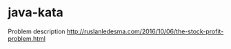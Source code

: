# java-kata

Problem description http://ruslanledesma.com/2016/10/06/the-stock-profit-problem.html

